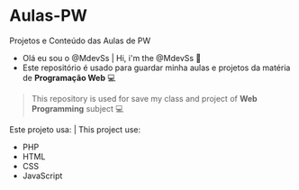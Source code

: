 # Aulas-PW
Projetos e Conteúdo das Aulas de PW

- Olá eu sou o @MdevSs | Hi, i'm the @MdevSs 🖖
- Este repositório é usado para guardar minha aulas e projetos da matéria de __Programação Web__ 💻
> This repository is used for save my class and project of __Web Programming__ subject 💻

  Este projeto usa: | This project use:
  - PHP
  - HTML
  - CSS
  - JavaScript

